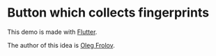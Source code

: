 # Button which collects fingerprints

This demo is made with [Flutter](https://flutter.dev/).

The author of this idea is [Oleg Frolov](https://twitter.com/Volorf/status/1737018405201273254).